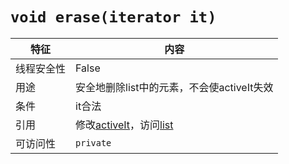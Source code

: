 # `void erase(iterator it)`

|特征|内容
|---|---
|线程安全性|False
|用途|安全地删除list中的元素，不会使activeIt失效
|条件|it合法
|引用|修改[activeIt](technicalDetails/nodeC/variables/activeIt)，访问[list](technicalDetails/nodeC/variables/list)
|可访问性|`private`